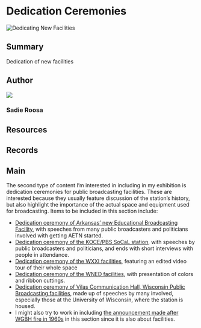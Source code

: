 # Dedication Ceremonies

![Dedicating New Facilities](https://s3.amazonaws.com/americanarchive.org/exhibits/AAPB_Exhibit_StationHistories_image1.jpg)

## Summary

Dedication of new facilities 

## Author

<img class="img-circle" src="https://s3.amazonaws.com/americanarchive.org/staff/Staff_Roosa.jpg"/>

### Sadie Roosa

## Resources

## Records

## Main


The second type of content I’m interested in including in my exhibition is dedication ceremonies for public broadcasting facilities. These are interested because they usually feature discussion of the station’s history, but also highlight the importance of the actual space and equipment used for broadcasting. Items to be included in this section include:

-	[Dedication ceremony of Arkansas’ new Educational Broadcasting Facility](/catalog/cpb-aacip_111-21ghx7d6), with speeches from many public broadcasters and politicians involved with getting AETN started. 
-	[Dedication ceremony of the KOCE/PBS SoCaL station](/catalog/cpb-aacip_221-76f1vwh1), with speeches by public broadcasters and politicians, and ends with short interviews with people in attendance. 
-	[Dedication ceremony of the WXXI facilities](/catalog/cpb-aacip_189-56n0319k), featuring an edited video tour of their whole space
-	[Dedication ceremony of the WNED facilities](/catalog/cpb-aacip_81-8380gndb), with presentation of colors and ribbon cuttings. 
-	[Dedication ceremony of Vilas Communication Hall, Wisconsin Public Broadcasting facilities](/catalog/cpb-aacip_30-89281bqr), made up of speeches by many involved, especially those at the University of Wisconsin, where the station is housed. 
-	I might also try to work in including [the announcement made after WGBH fire in 1960s](/catalog/cpb-aacip_15-19s1rwtr) in this section since it is also about facilities. 

